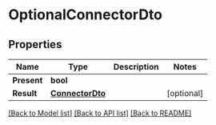 # OptionalConnectorDto

## Properties

Name | Type | Description | Notes
------------ | ------------- | ------------- | -------------
**Present** | **bool** |  | 
**Result** | [**ConnectorDto**](ConnectorDto) |  | [optional] 

[[Back to Model list]](../README#documentation-for-models) [[Back to API list]](../README#documentation-for-api-endpoints) [[Back to README]](../README)


